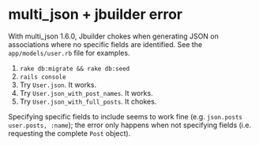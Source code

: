# multi_json + jbuilder error

With multi_json 1.6.0, Jbuilder chokes when generating JSON on associations where no specific fields are identified. See the `app/models/user.rb` file for examples.

1. `rake db:migrate && rake db:seed`
2. `rails console`
3. Try `User.json`. It works.
4. Try `User.json_with_post_names`. It works.
5. Try `User.json_with_full_posts`. It chokes.

Specifying specific fields to include seems to work fine (e.g. `json.posts user.posts, :name`); the error only happens when not specifying fields (i.e. requesting the complete `Post` object).
